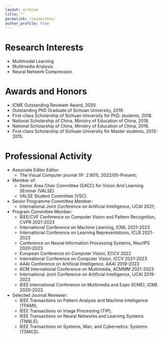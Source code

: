 ```yaml
---
layout: archive
title: ""
permalink: /researches/
author_profile: true
---
```


Research Interests
======
- Multimodal Learning
- Multimedia Analysis
- Neural Network Compression

Awards and Honors
======
- ICME Outstanding Reviewer Award, 2020
- Outstanding PhD Graduate of Sichuan University, 2019.
- First-class Scholarship of Sichuan University for PhD. students, 2018.
- National Scholarship of China, Ministry of Education of China, 2018.
- National Scholarship of China, Ministry of Education of China, 2016.
- First-class Scholarship of Sichuan University for Master students, 2013-2015.


Professional Activity
======
- Associate Editor Editor:
    - The Visual Computer journal (IF: 2.601), 2022/05-Present;
- Member of:
    - Senior Area Chair Committee (SACC) for Vision And Learning SEminar (VALSE).
    - VALSE Student Committee (VSC).
- Senior Programme Committee Member:
    - International Joint Conference on Artificial Intelligence, IJCAI 2021;
- Program Committee Member:
    - IEEE/CVF Conference on Computer Vision and Pattern Recognition, CVPR 2021-2023
    - International Conference on Machine Learning, ICML 2021-2023
    - International Conference on Learning Representations, ICLR 2021-2023
    - Conference on Neural Information Processing Systems, NeurIPS 2020-2023
    - European Conference on Computer Vision, ECCV 2022
    - International Conference on Computer Vision, ICCV 2021-2023
    - AAAI Conference on Artificial Intelligence, AAAI 2019-2023
    - ACM International Conference on Multimedia, ACMMM 2021-2023
    - International Joint Conference on Artificial Intelligence, IJCAI 2019-2023
    - IEEE International Conference on Multimedia and Expo (ICME), ICME 2020-2023.
- Selected Journal Reviewer:
    - IEEE Transactions on Pattern Analysis and Machine Intelligence (TPAMI);
    - IEEE Transactions on Image Processing (TIP);
    - IEEE Transactions on Neural Networks and Learning Systems (TNNLS);
    - IEEE Transactions on Systems, Man, and Cybernetics: Systems (TSMCS).
